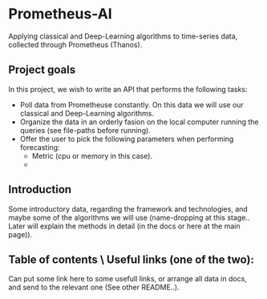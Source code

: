 # Prometheus-AI
Applying classical and Deep-Learning algorithms to time-series data, collected through Prometheus (Thanos).

## Project goals
In this project, we wish to write an API that performs the following tasks:
 * Poll data from Prometheuse constantly. On this data we will use our classical and Deep-Learning algorithms.
 * Organize the data in an orderly fasion on the local computer running the queries (see file-paths before running).
 * Offer the user to pick the following parameters when performing forecasting:
   * Metric (cpu or memory in this case).
   *

## Introduction
Some introductory data, regarding the framework and technologies, and maybe some of the algorithms we will use (name-dropping at this stage.. Later will explain the methods in detail (in the docs or here at the main page)).

## Table of contents \ Useful links (one of the two):
Can put some link here to some usefull links, or arrange all data in docs, and send to the relevant one (See other README..).

 
